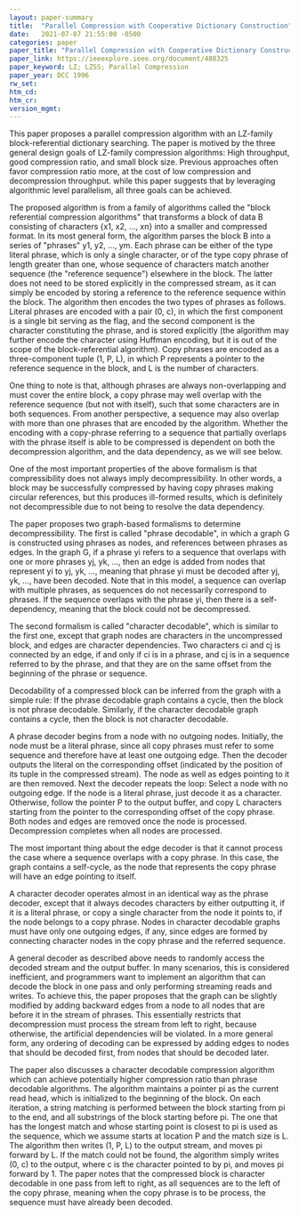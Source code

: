 ```yaml
---
layout: paper-summary
title:  "Parallel Compression with Cooperative Dictionary Construction"
date:   2021-07-07 21:55:00 -0500
categories: paper
paper_title: "Parallel Compression with Cooperative Dictionary Construction"
paper_link: https://ieeexplore.ieee.org/document/488325
paper_keyword: LZ; LZSS; Parallel Compression
paper_year: DCC 1996
rw_set:
htm_cd:
htm_cr:
version_mgmt:
---
```


This paper proposes a parallel compression algorithm with an LZ-family block-referential dictionary searching.
The paper is motived by the three general design goals of LZ-family compression algorithms: High throughput,
good compression ratio, and small block size.
Previous approaches often favor compression ratio more, at the cost of low compression and decompression throughput.
while this paper suggests that by leveraging algorithmic level parallelism, all three goals can be achieved.

The proposed algorithm is from a family of algorithms called the "block referential compression algorithms" that
transforms a block of data B consisting of characters {x1, x2, ..., xn} into a smaller and compressed format. 
In its most general form, the algorithm parses the block B into a series of "phrases" y1, y2, ..., ym.
Each phrase can be either of the type literal phrase, which is only a single character, or of the type copy phrase
of length greater than one, whose sequence of characters match another sequence (the "reference sequence") 
elsewhere in the block.
The latter does not need to be stored explicitly in the compressed stream, as it can simply be encoded by storing a
reference to the reference sequence within the block.
The algorithm then encodes the two types of phrases as follows.
Literal phrases are encoded with a pair (0, c), in which the first component is a single bit serving as the flag,
and the second component is the character constituting the phrase, and is stored explicitly (the algorithm may
further encode the character using Huffman encoding, but it is out of the scope of the block-referential algorithm).
Copy phrases are encoded as a three-component tuple (1, P, L), in which P represents a pointer to the reference 
sequence in the block, and L is the number of characters. 

One thing to note is that, although phrases are always non-overlapping and must cover the entire block, 
a copy phrase may well overlap with the reference sequence (but not with itself), such that some characters are 
in both sequences.
From another perspective, a sequence may also overlap with more than one phrases that are encoded by the algorithm.
Whether the encoding with a copy-phrase referring to a sequence that partially overlaps with the phrase itself is 
able to be compressed is dependent on both the decompression algorithm, and the data dependency, as we will see below.

One of the most important properties of the above formalism is that compressibility does not always imply 
decompressibility. In other words, a block may be successfully compressed by having copy phrases making circular 
references, but this produces ill-formed results, which is definitely not decompressible due to not being to resolve
the data dependency.

The paper proposes two graph-based formalisms to determine decompressibility.
The first is called "phrase decodable", in which a graph G is constructed using phrases as nodes, and references 
between phrases as edges. In the graph G, if a phrase yi refers to a sequence that overlaps with one or more 
phrases yj, yk, ..., then an edge is added from nodes that represent yi to yj, yk, ..., meaning that phrase yi
must be decoded after yj, yk, ..., have been decoded. 
Note that in this model, a sequence can overlap with multiple phrases, as sequences do not necessarily correspond 
to phrases. If the sequence overlaps with the phrase yi, then there is a self-dependency, meaning that the 
block could not be decompressed.

The second formalism is called "character decodable", which is similar to the first one, except that graph nodes 
are characters in the uncompressed block, and edges are character dependencies. 
Two characters ci and cj is connected by an edge, if and only if ci is in a phrase, and cj is in a sequence referred
to by the phrase, and that they are on the same offset from the beginning of the phrase or sequence. 

Decodability of a compressed block can be inferred from the graph with a simple rule: If the phrase decodable graph
contains a cycle, then the block is not phrase decodable. Similarly, if the character decodable graph contains a cycle,
then the block is not character decodable.

A phrase decoder begins from a node with no outgoing nodes. Initially, the node must be a literal phrase, 
since all copy phrases must refer to some sequence and therefore have at least one outgoing edge. 
Then the decoder outputs the literal on the corresponding offset (indicated by the position of its tuple in the
compressed stream). The node as well as edges pointing to it are then removed.
Next the decoder repeats the loop: Select a node with no outgoing edge. If the node is a literal phrase, just decode
it as a character. Otherwise, follow the pointer P to the output buffer, and copy L characters starting from the 
pointer to the corresponding offset of the copy phrase. Both nodes and edges are removed once the node is processed.
Decompression completes when all nodes are processed.

The most important thing about the edge decoder is that it cannot process the case where a sequence overlaps with a
copy phrase. In this case, the graph contains a self-cycle, as the node that represents the copy phrase will have
an edge pointing to itself.

A character decoder operates almost in an identical way as the phrase decoder, except that it always decodes 
characters by either outputting it, if it is a literal phrase, or copy a single character from the node it points to,
if the node belongs to a copy phrase.
Nodes in character decodable graphs must have only one outgoing edges, if any, since edges are formed by connecting
character nodes in the copy phrase and the referred sequence.

A general decoder as described above needs to randomly access the decoded stream and the output buffer. 
In many scenarios, this is considered inefficient, and programmers want to implement an algorithm that can decode 
the block in one pass and only performing streaming reads and writes.
To achieve this, the paper proposes that the graph can be slightly modified by adding backward edges from a node to
all nodes that are before it in the stream of phrases.
This essentially restricts that decompression must process the stream from left to right, because otherwise, the 
artificial dependencies will be violated.
In a more general form, any ordering of decoding can be expressed by adding edges to nodes that should be decoded
first, from nodes that should be decoded later.

The paper also discusses a character decodable compression algorithm which can achieve potentially higher compression
ratio than phrase decodable algorithms.
The algorithm maintains a pointer pi as the current read head, which is initialized to the beginning of the block.
On each iteration, a string matching is performed between the block starting from pi to the end, and all
substrings of the block starting before pi. The one that has the longest match and whose starting point is closest to 
pi is used as the sequence, which we assume starts at location P and the match size is L. The 
algorithm then writes (1, P, L) to the output stream, and moves pi forward by L. 
If the match could not be found, the algorithm simply writes (0, c) to the output, where c is the character pointed
to by pi, and moves pi forward by 1.
The paper notes that the compressed block is character decodable in one pass from left to right, as all 
sequences are to the left of the copy phrase, meaning when the copy phrase is to be process, the sequence must have
already been decoded.